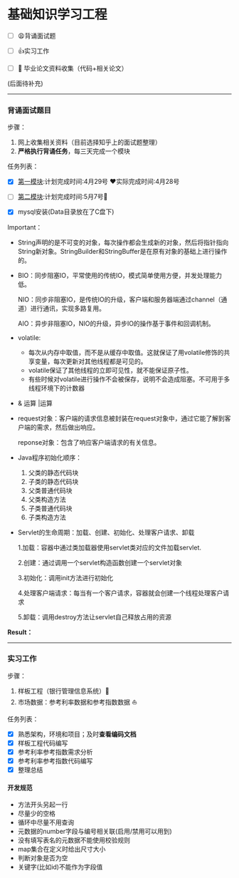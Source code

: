 # 基础知识学习工程

- [ ] :weary:背诵面试题

- [ ] :+1:实习工作

- [ ] :notebook: 毕业论文资料收集（代码+相关论文）

(后面待补充)

------

### 背诵面试题目

步骤：

1. 网上收集相关资料（目前选择知乎上的面试题整理）
2. **严格执行背诵任务**，每三天完成一个模块

任务列表：

- [x] [第一模块](https://mp.weixin.qq.com/s?__biz=MzIwMTY0NDU3Nw==&mid=504458938&idx=1&sn=37f6f80073a4a50838e8697e5dcf7275&chksm=0d0f01f43a7888e2ae2f67c884664482c8fb5fc930cfa188e39346eda7c51a983bb7f4deb1f6#rd):计划完成时间:4月29号 :heart:实际完成时间:4月28号
- [ ] [第二模块](https://mp.weixin.qq.com/s?__biz=MzIwMTY0NDU3Nw==&mid=504458946&idx=1&sn=536fb5dfff90c8ef49f2f56dfba75aa8&chksm=0d0f018c3a78889a20056ef4c0a4c85fd22d149b3419ec4f63f843dd1b21e3ed322f2c3257b6#rd):计划完成时间:5月7号:walking:
- [x] mysql安装(Data目录放在了C盘下)


Important：

- ​	String声明的是不可变的对象，每次操作都会生成新的对象，然后将指针指向String新对象。StringBuilder和StringBuffer是在原有对象的基础上进行操作的。

- BIO：同步阻塞IO，平常使用的传统IO，模式简单使用方便，并发处理能力低。

  NIO：同步非阻塞IO，是传统IO的升级，客户端和服务器端通过channel（通道）进行通讯，实现多路复用。

  AIO：异步非阻塞IO，NIO的升级，异步IO的操作基于事件和回调机制。
  
- volatile:

  - 每次从内存中取值，而不是从缓存中取值。这就保证了用volatile修饰的共享变量，每次更新对其他线程都是可见的。
  - volatile保证了其他线程的立即可见性，就不能保证原子性。
  - 有些时候对volatile进行操作不会被保存，说明不会造成阻塞。不可用于多线程环境下的计数器
  
- & 运算 |运算

- request对象：客户端的请求信息被封装在request对象中，通过它能了解到客户端的需求，然后做出响应。

  reponse对象：包含了响应客户端请求的有关信息。

- Java程序初始化顺序：

  1. 父类的静态代码块
  2. 子类的静态代码块
  3. 父类普通代码块
  4. 父类构造方法
  5. 子类普通代码块
  6. 子类构造方法

- Servlet的生命周期：加载、创建、初始化、处理客户请求、卸载

  1.加载：容器中通过类加载器使用servlet类对应的文件加载servlet.

  2.创建：通过调用一个servlet构造函数创建一个servlet对象

  3.初始化：调用init方法进行初始化

  4.处理客户端请求：每当有一个客户请求，容器就会创建一个线程处理客户请求

  5.卸载：调用destroy方法让servlet自己释放占用的资源

**Result：**

------

### 实习工作

步骤：

1. 样板工程（银行管理信息系统）:hammer:
2. 市场数据：参考利率数据和参考指数数据 :sailboat:

任务列表：

- [x] 熟悉架构，环境和项目；及时**查看编码文档**
- [x] 样板工程代码编写
- [x] 参考利率参考指数需求分析
- [x] 参考利率参考指数代码编写
- [x] 整理总结

#### 开发规范

- 方法开头另起一行
- 尽量少的空格
- 循环中尽量不用查询
- 元数据的number字段与编号相关联(启用/禁用可以用到)
- 没有填写表名的元数据不能使用校验规则
- map集合在定义时给出尺寸大小
- 判断对象是否为空
- 关键字(比如id)不能作为字段值
